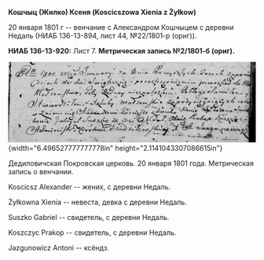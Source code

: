 **Кошчыц (Жилко) Ксеня (Koscicszowa Xienia z Żyłkow)**

20 января 1801 г -- венчание с Александром Кошчыцем с деревни Недаль
(НИАБ 136-13-894, лист 44, №22/1801-р (ориг)).

**НИАБ 136-13-920:** Лист 7. **Метрическая запись №2/1801-б (ориг).**

![](./media/f70f8f939900f32de6c070ebdaf69798bd1a1b1a.png){width="6.496527777777778in"
height="2.1141043307086615in"}

Дедиловичская Покровская церковь. 20 января 1801 года. Метрическая
запись о венчании.

Koscicsz Alexander -- жених, с деревни Недаль.

Żyłkowna Xienia -- невеста, девка с деревни Недаль.

Suszko Gabriel -- свидетель, с деревни Недаль.

Koszczyc Prakop -- свидетель, с деревни Недаль.

Jazgunowicz Antoni -- ксёндз.
